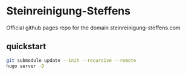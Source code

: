 # Steinreinigung-Steffens

Official github pages repo for the domain steinreinigung-steffens.com

## quickstart

```sh
git submodule update --init --recursive --remote
hugo server -D
```
